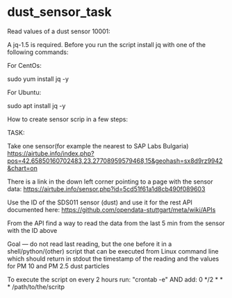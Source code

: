 # dust_sensor_task
Read values of a dust sensor 10001:

A jq-1.5 is required. Before you run the script install jq with one of the following commands:  

For CentOs:

  sudo yum install jq -y 

For Ubuntu:

  sudo apt install jq -y
  
  
How to create sensor scrip in a few steps:

TASK:

Take one sensor(for example the nearest to SAP Labs Bulgaria)
  https://airtube.info/index.php?pos=42.65850160702483,23.27708959579468,15&geohash=sx8d9rz9942&chart=on

There is a link in the down left corner pointing to a page with the sensor data:
  https://airtube.info/sensor.php?id=5cd51f61a1d8cb490f089603

Use the ID of the SDS011 sensor (dust) and use it for the rest API documented here:
  https://github.com/opendata-stuttgart/meta/wiki/APIs

From the API find a way to read the data from the last 5 min from the sensor with the ID above

Goal — do not read last reading, but the one before it in a shell/python/(other) 
script that can be executed from Linux command line which should return in 
stdout the timestamp of the reading and the values for PM 10 and PM 2.5
dust particles 

To execute the script on every 2 hours run:
"crontab -e"
AND add:
0 */2 * * * /path/to/the/scritp 
